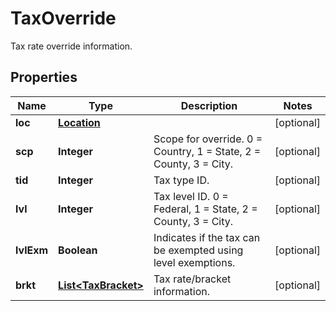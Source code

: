 

# TaxOverride

Tax rate override information.
## Properties

Name | Type | Description | Notes
------------ | ------------- | ------------- | -------------
**loc** | [**Location**](Location.md) |  |  [optional]
**scp** | **Integer** | Scope for override. 0 &#x3D; Country, 1 &#x3D; State, 2 &#x3D; County, 3 &#x3D; City. |  [optional]
**tid** | **Integer** | Tax type ID. |  [optional]
**lvl** | **Integer** | Tax level ID. 0 &#x3D; Federal, 1 &#x3D; State, 2 &#x3D; County, 3 &#x3D; City. |  [optional]
**lvlExm** | **Boolean** | Indicates if the tax can be exempted using level exemptions. |  [optional]
**brkt** | [**List&lt;TaxBracket&gt;**](TaxBracket.md) | Tax rate/bracket information. |  [optional]



